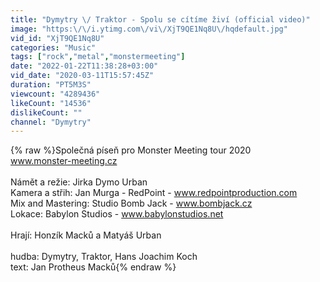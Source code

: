 ```yaml
---
title: "Dymytry \/ Traktor - Spolu se cítíme živí (official video)"
image: "https:\/\/i.ytimg.com\/vi\/XjT9QE1Nq8U\/hqdefault.jpg"
vid_id: "XjT9QE1Nq8U"
categories: "Music"
tags: ["rock","metal","monstermeeting"]
date: "2022-01-22T11:38:28+03:00"
vid_date: "2020-03-11T15:57:45Z"
duration: "PT5M3S"
viewcount: "4289436"
likeCount: "14536"
dislikeCount: ""
channel: "Dymytry"
---
```

{% raw %}Společná píseň pro Monster Meeting tour 2020  <br />www.monster-meeting.cz<br /><br />Námět a režie: Jirka Dymo Urban<br />Kamera a střih: Jan Murga - RedPoint - www.redpointproduction.com<br />Mix and Mastering: Studio Bomb Jack - www.bombjack.cz<br />Lokace: Babylon Studios - www.babylonstudios.net<br /><br />Hrají: Honzík Macků a Matyáš Urban<br /><br />hudba: Dymytry, Traktor, Hans Joachim Koch<br />text: Jan Protheus Macků{% endraw %}
